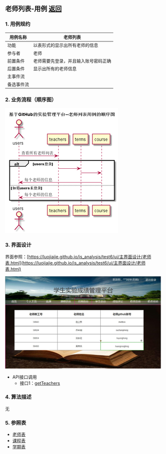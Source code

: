 ## 老师列表-用例 [返回](../README.md)

### 1. 用例规约

用例名称 | 老师列表
---|---
功能 | 以表形式的显示出所有老师的信息
参与者 | 老师
前置条件 | 老师需要先登录，并且输入账号密码正确 
后置条件 | 显示出所有的老师信息 
主事件流 | 
备选事件流 | 

### 2. 业务流程（顺序图）
![](./图片/老师列表顺序图.png)
### 3. 界面设计

界面参照：[https://luojiajie.github.io/is_analysis/test6/ui/主界面设计/老师表.html](https://luojiajie.github.io/is_analysis/test6/ui/主界面设计/老师表.html)

![老师信息](../ui/老师信息.jpg)

- API接口调用
    - 接口1：[getTeachers](../接口/getTeachers.md)

### 4. 算法描述
无
### 5. 参照表
- [老师表](../数据库设计.md)
- [课程表](../数据库设计.md)
- [学期表](../数据库设计.md)
